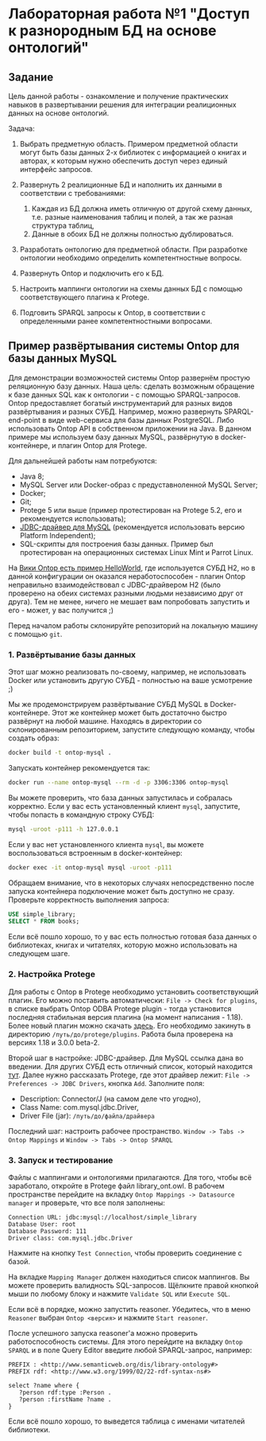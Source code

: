 # Лабораторная работа №1 "Доступ к разнородным БД на основе онтологий"

## Задание

Цель данной работы - ознакомление и получение практических навыков в развертывании решения для интеграции реалиционных данных на основе онтологий.

Задача:

1. Выбрать предметную область. Примером предметной области могут быть базы данных 2-х библиотек с информацией о книгах и авторах, к которым нужно обеспечить доступ через единый интерфейс запросов.
1. Развернуть 2 реалиционные БД и наполнить их данными в соответствии с требованиями:

   1. Каждая из БД должна иметь отличную от другой схему данных, т.е. разные наименования таблиц и полей, а так же разная структура таблиц,
   1. Данные в обоих БД не должны полностью дублироваться.

1. Разработать онтологию для предметной области. При разработке онтологии необходимо определить компетентностные вопросы.
1. Развернуть Ontop и подключить его к БД.
1. Настроить маппинги онтологии на схемы данных БД с помощью соответствующего плагина к Protege.
1. Подговить SPARQL запросы к Ontop, в соответствии с определенными ранее компетентностными вопросами.

## Пример развёртывания системы Ontop для базы данных MySQL

Для демонстрации возможностей системы Ontop развернём простую реляционную базу данных.
Наша цель: сделать возможным обращение к базе данных SQL как к онтологии - с помощью SPARQL-запросов.
Ontop предоставляет богатый инструментарий для разных видов развёртывания и разных СУБД.
Например, можно развернуть SPARQL-end-point в виде web-сервиса для базы данных PostgreSQL.
Либо использовать Ontop API в собственном приложении на Java.
В данном примере мы используем базу данных MySQL, развёрнутую в docker-контейнере, и плагин Ontop для Protege.

Для дальнейшей работы нам потребуются:
* Java 8;
* MySQL Server или Docker-образ с предуставноленной MySQL Server;
* Docker;
* Git;
* Protege 5 или выше (пример протестирован на Protege 5.2, его и рекомендуется использовать);
* [JDBC-драйвер для MySQL](https://dev.mysql.com/downloads/connector/j/) (рекомендуется использовать версию Platform Independent);
* SQL-скрипты для построения базы данных.
Пример был протестирован на операционных системах Linux Mint и Parrot Linux.

На [Вики Ontop есть пример HelloWorld](https://github.com/ontop/ontop/wiki/SimpleHelloWorldTutorial), где используется СУБД H2, но в данной конфигурации он оказался неработоспособен - плагин Ontop неправильно взаимодействовал с JDBC-драйвером H2 (было проверено на обеих системах разными людьми независимо друг от друга).
Тем не менее, ничего не мешает вам попробовать запустить и его - может, у вас получится ;)

Перед началом работы склонируйте репозиторий на локальную машину с помощью ```git```.

### 1. Развёртывание базы данных
Этот шаг можно реализовать по-своему, например, не использовать Docker или установить другую СУБД - полностью на ваше усмотрение ;)

Мы же продемонстрируем развёртывание СУБД MySQL в Docker-контейнере.
Этот же контейнер может быть достаточно быстро развёрнут на любой машине.
Находясь в директории со склонированным репозиторием, запустите следующую команду, чтобы создать образ:

``` bash
docker build -t ontop-mysql .
```

Запускать контейнер рекомендуется так:
``` bash
docker run --name ontop-mysql --rm -d -p 3306:3306 ontop-mysql
```

Вы можете проверить, что база данных запустилась и собралась корректно.
Если у вас есть установленный клиент ```mysql```, запустите, чтобы попасть в командную строку СУБД:
``` bash
mysql -uroot -p111 -h 127.0.0.1
```

Если у вас нет установленного клиента ```mysql```, вы можете воспользоваться встроенным в docker-контейнер:
``` bash
docker exec -it ontop-mysql mysql -uroot -p111
```
Обращаем внимание, что в некоторых случаях непосредственно после запуска контейнера подключение может быть доступно не сразу.
Проверьте корректность выполнения запроса:

``` sql
USE simple_library;
SELECT * FROM books;
```

Если всё пошло хорошо, то у вас есть полностью готовая база данных о библиотеках, книгах и читателях, которую можно использовать на следующем шаге.

### 2. Настройка Protege
Для работы с Ontop в Protege необходимо установить соответствующий плагин.
Его можно поставить автоматически: ```File -> Check for plugins```, в списке выбрать Ontop ODBA Protege plugin - тогда установится последняя стабильная версия плагина (на момент написания - 1.18).
Более новый плагин можно скачать [здесь](https://sourceforge.net/projects/ontop4obda/files/).
Его необходимо закинуть в директорию ```/путь/до/protege/plugins```.
Работа была проверена на версиях 1.18 и 3.0.0 beta-2.

Второй шаг в настройке: JDBC-драйвер.
Для MySQL ссылка дана во введении.
Для других СУБД есть отличный список, который находится [тут](https://github.com/ontop/ontop/wiki/ObdalibPluginJDBC).
Далее нужно рассказать Protege, где этот драйвер лежит: ```File -> Preferences -> JDBC Drivers```, кнопка ```Add```.
Заполните поля:

* Description: Connector/J (на самом деле что угодно),
* Class Name: com.mysql.jdbc.Driver,
* Driver File (jar): ```/путь/до/файла/драйвера```

Последний шаг: настроить рабочее пространство.
```Window -> Tabs -> Ontop Mappings``` и ```Window -> Tabs -> Ontop SPARQL```

### 3. Запуск и тестирование
Файлы с маппингами и онтологиями прилагаются.
Для того, чтобы всё заработало, откройте в Protege файл library_ont.owl.
В рабочем пространстве перейдите на вкладку ```Ontop Mappings -> Datasource manager``` и проверьте, что все поля заполнены:

```
Connection URL: jdbc:mysql://localhost/simple_library
Database User: root
Database Password: 111
Driver class: com.mysql.jdbc.Driver
```
Нажмите на кнопку ```Test Connection```, чтобы проверить соединение с базой.

На вкладке ```Mapping Manager``` должен находиться список маппингов.
Вы можете проверить валидность SQL-запросов.
Щёлкните правой кнопкой мыши по любому блоку и нажмите ```Validate SQL``` или ```Execute SQL```.

Если всё в порядке, можно запустить reasoner.
Убедитесь, что в меню ```Reasoner``` выбран ```Ontop <версия>``` и нажмите ```Start reasoner```.

После успешного запуска reasoner'а можно проверить работоспособность системы.
Для этого перейдите на вкладку ```Ontop SPARQL``` и в поле Query Editor введите любой SPARQL-запрос, например:
``` sparql
PREFIX : <http://www.semanticweb.org/dis/library-ontology#>
PREFIX rdf: <http://www.w3.org/1999/02/22-rdf-syntax-ns#>

select ?name where { 
   ?person rdf:type :Person .
   ?person :firstName ?name .
}
```

Если всё пошло хорошо, то выведется таблица с именами читателей библиотеки.
